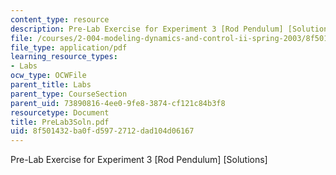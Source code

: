 ```yaml
---
content_type: resource
description: Pre-Lab Exercise for Experiment 3 [Rod Pendulum] [Solutions]
file: /courses/2-004-modeling-dynamics-and-control-ii-spring-2003/8f501432ba0fd5972712dad104d06167_PreLab3Soln.pdf
file_type: application/pdf
learning_resource_types:
- Labs
ocw_type: OCWFile
parent_title: Labs
parent_type: CourseSection
parent_uid: 73890816-4ee0-9fe8-3874-cf121c84b3f8
resourcetype: Document
title: PreLab3Soln.pdf
uid: 8f501432-ba0f-d597-2712-dad104d06167
---
```

Pre-Lab Exercise for Experiment 3 [Rod Pendulum] [Solutions]

